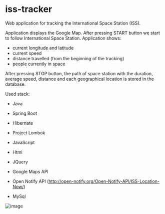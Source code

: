 # iss-tracker

Web application for tracking the International Space Station (ISS).

Application displays the Google Map. After pressing START button we start to follow International Space Station.
Application shows: 
* current longitude and latitude
* current speed 
* distance travelled (from the beginning of the tracking)
* people currently in space

After pressing STOP button, the path of space station with the duration, average speed, distance and each geographical location is stored in the database.

Used stack:

* Java
* Spring Boot
* Hibernate
* Project Lombok

* JavaScript
* Html 
* JQuery

* Google Maps API
* Open Notify API (http://open-notify.org/Open-Notify-API/ISS-Location-Now/)

* MySql


![image](https://user-images.githubusercontent.com/27889606/54493957-abdafc00-48d5-11e9-80f9-11aaa03c5b4c.png)
